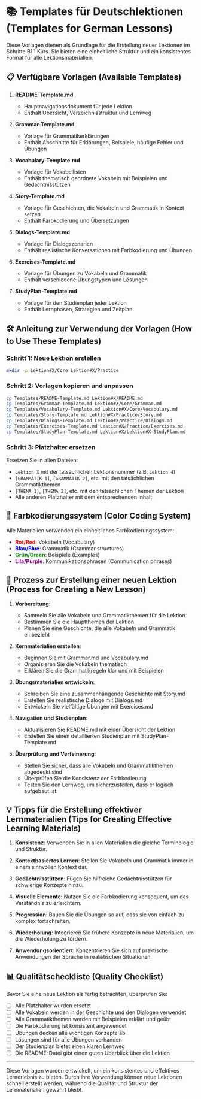 # 📚 Templates für Deutschlektionen (Templates for German Lessons)

Diese Vorlagen dienen als Grundlage für die Erstellung neuer Lektionen im Schritte B1.1 Kurs. Sie bieten eine einheitliche Struktur und ein konsistentes Format für alle Lektionsmaterialien.

## 📋 Verfügbare Vorlagen (Available Templates)

1. **README-Template.md**
   - Hauptnavigationsdokument für jede Lektion
   - Enthält Übersicht, Verzeichnisstruktur und Lernweg

2. **Grammar-Template.md**
   - Vorlage für Grammatikerklärungen
   - Enthält Abschnitte für Erklärungen, Beispiele, häufige Fehler und Übungen

3. **Vocabulary-Template.md**
   - Vorlage für Vokabellisten
   - Enthält thematisch geordnete Vokabeln mit Beispielen und Gedächtnisstützen

4. **Story-Template.md**
   - Vorlage für Geschichten, die Vokabeln und Grammatik in Kontext setzen
   - Enthält Farbkodierung und Übersetzungen

5. **Dialogs-Template.md**
   - Vorlage für Dialogszenarien
   - Enthält realistische Konversationen mit Farbkodierung und Übungen

6. **Exercises-Template.md**
   - Vorlage für Übungen zu Vokabeln und Grammatik
   - Enthält verschiedene Übungstypen und Lösungen

7. **StudyPlan-Template.md**
   - Vorlage für den Studienplan jeder Lektion
   - Enthält Lernphasen, Strategien und Zeitplan

## 🛠️ Anleitung zur Verwendung der Vorlagen (How to Use These Templates)

### Schritt 1: Neue Lektion erstellen
```bash
mkdir -p Lektion#X/Core Lektion#X/Practice
```

### Schritt 2: Vorlagen kopieren und anpassen
```bash
cp Templates/README-Template.md Lektion#X/README.md
cp Templates/Grammar-Template.md Lektion#X/Core/Grammar.md
cp Templates/Vocabulary-Template.md Lektion#X/Core/Vocabulary.md
cp Templates/Story-Template.md Lektion#X/Practice/Story.md
cp Templates/Dialogs-Template.md Lektion#X/Practice/Dialogs.md
cp Templates/Exercises-Template.md Lektion#X/Practice/Exercises.md
cp Templates/StudyPlan-Template.md Lektion#X/Lektion#X-StudyPlan.md
```

### Schritt 3: Platzhalter ersetzen
Ersetzen Sie in allen Dateien:
- `Lektion X` mit der tatsächlichen Lektionsnummer (z.B. `Lektion 4`)
- `[GRAMMATIK 1]`, `[GRAMMATIK 2]`, etc. mit den tatsächlichen Grammatikthemen
- `[THEMA 1]`, `[THEMA 2]`, etc. mit den tatsächlichen Themen der Lektion
- Alle anderen Platzhalter mit dem entsprechenden Inhalt

## 🎨 Farbkodierungssystem (Color Coding System)

Alle Materialien verwenden ein einheitliches Farbkodierungssystem:

- <span style="color:red;">**Rot/Red**</span>: Vokabeln (Vocabulary)
- <span style="color:blue;">**Blau/Blue**</span>: Grammatik (Grammar structures)
- <span style="color:green;">**Grün/Green**</span>: Beispiele (Examples)
- <span style="color:purple;">**Lila/Purple**</span>: Kommunikationsphrasen (Communication phrases)

## 📝 Prozess zur Erstellung einer neuen Lektion (Process for Creating a New Lesson)

1. **Vorbereitung**:
   - Sammeln Sie alle Vokabeln und Grammatikthemen für die Lektion
   - Bestimmen Sie die Hauptthemen der Lektion
   - Planen Sie eine Geschichte, die alle Vokabeln und Grammatik einbezieht

2. **Kernmaterialien erstellen**:
   - Beginnen Sie mit Grammar.md und Vocabulary.md
   - Organisieren Sie die Vokabeln thematisch
   - Erklären Sie die Grammatikregeln klar und mit Beispielen

3. **Übungsmaterialien entwickeln**:
   - Schreiben Sie eine zusammenhängende Geschichte mit Story.md
   - Erstellen Sie realistische Dialoge mit Dialogs.md
   - Entwickeln Sie vielfältige Übungen mit Exercises.md

4. **Navigation und Studienplan**:
   - Aktualisieren Sie README.md mit einer Übersicht der Lektion
   - Erstellen Sie einen detaillierten Studienplan mit StudyPlan-Template.md

5. **Überprüfung und Verfeinerung**:
   - Stellen Sie sicher, dass alle Vokabeln und Grammatikthemen abgedeckt sind
   - Überprüfen Sie die Konsistenz der Farbkodierung
   - Testen Sie den Lernweg, um sicherzustellen, dass er logisch aufgebaut ist

## 💡 Tipps für die Erstellung effektiver Lernmaterialien (Tips for Creating Effective Learning Materials)

1. **Konsistenz**: Verwenden Sie in allen Materialien die gleiche Terminologie und Struktur.

2. **Kontextbasiertes Lernen**: Stellen Sie Vokabeln und Grammatik immer in einem sinnvollen Kontext dar.

3. **Gedächtnisstützen**: Fügen Sie hilfreiche Gedächtnisstützen für schwierige Konzepte hinzu.

4. **Visuelle Elemente**: Nutzen Sie die Farbkodierung konsequent, um das Verständnis zu erleichtern.

5. **Progression**: Bauen Sie die Übungen so auf, dass sie von einfach zu komplex fortschreiten.

6. **Wiederholung**: Integrieren Sie frühere Konzepte in neue Materialien, um die Wiederholung zu fördern.

7. **Anwendungsorientiert**: Konzentrieren Sie sich auf praktische Anwendungen der Sprache in realistischen Situationen.

## 📊 Qualitätscheckliste (Quality Checklist)

Bevor Sie eine neue Lektion als fertig betrachten, überprüfen Sie:

- [ ] Alle Platzhalter wurden ersetzt
- [ ] Alle Vokabeln werden in der Geschichte und den Dialogen verwendet
- [ ] Alle Grammatikthemen werden mit Beispielen erklärt und geübt
- [ ] Die Farbkodierung ist konsistent angewendet
- [ ] Übungen decken alle wichtigen Konzepte ab
- [ ] Lösungen sind für alle Übungen vorhanden
- [ ] Der Studienplan bietet einen klaren Lernweg
- [ ] Die README-Datei gibt einen guten Überblick über die Lektion

---

Diese Vorlagen wurden entwickelt, um ein konsistentes und effektives Lernerlebnis zu bieten. Durch ihre Verwendung können neue Lektionen schnell erstellt werden, während die Qualität und Struktur der Lernmaterialien gewahrt bleibt.
